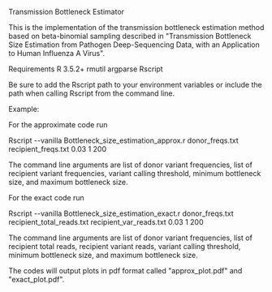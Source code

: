 Transmission Bottleneck Estimator

This is the implementation of the transmission bottleneck estimation method based on beta-binomial sampling described in "Transmission Bottleneck Size Estimation from Pathogen Deep-Sequencing Data, with an Application to Human Influenza A Virus".

Requirements
R 3.5.2+
rmutil 
argparse
Rscript

Be sure to add the Rscript path to your environment variables or include the path when calling Rscript from the command line.  


Example:

For the approximate code run

Rscript --vanilla Bottleneck_size_estimation_approx.r  donor_freqs.txt recipient_freqs.txt  0.03 1 200

The command line arguments are list of donor variant frequencies, list of recipient variant frequencies, variant calling threshold, minimum bottleneck size, and maximum bottleneck size.

For the exact code run

Rscript --vanilla Bottleneck_size_estimation_exact.r donor_freqs.txt recipient_total_reads.txt recipient_var_reads.txt 0.03 1 200

The command line arguments are list of donor variant frequencies, list of recipient total reads, recipient variant reads, variant calling threshold, minimum bottleneck size, and maximum bottleneck size.


The codes will output plots in pdf format called "approx_plot.pdf" and "exact_plot.pdf".

